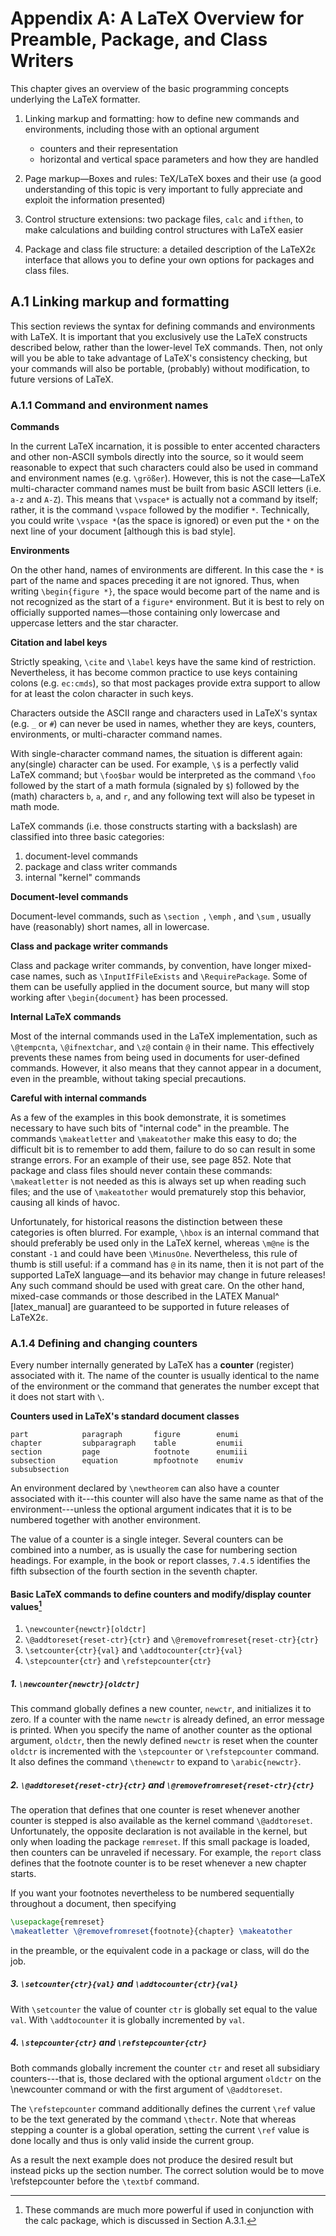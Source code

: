 # Appendix A: A LaTeX Overview for Preamble, Package, and Class Writers

This chapter gives an overview of the basic programming concepts underlying the LaTeX formatter.

1. Linking markup and formatting: how to define new commands and environments, including those with
an optional argument
    
    * counters and their representation
    * horizontal and vertical space parameters and how they are handled

2. Page markup—Boxes and rules: TeX/LaTeX boxes and their use (a good understanding of this topic is
very important to fully appreciate and exploit the information presented)

3. Control structure extensions: two package files, `calc` and `ifthen`, to make calculations and
building control structures with LaTeX easier

4. Package and class file structure: a detailed description of the LaTeX2ε interface that allows you
to define your own options for packages and class files.


<!-- ≈≈≈≈≈≈≈≈≈≈≈≈≈≈≈≈≈≈≈≈≈≈≈≈≈≈≈≈≈≈≈≈≈≈≈≈≈≈≈≈≈≈≈***≈≈≈≈≈≈≈≈≈≈≈≈≈≈≈≈≈≈≈≈≈≈≈≈≈≈≈≈≈≈≈≈≈≈≈≈≈≈≈≈≈≈≈≈≈ -->
## A.1 Linking markup and formatting

This section reviews the syntax for defining commands and environments with LaTeX. It is important
that you exclusively use the LaTeX constructs described below, rather than the lower-level TeX
commands. Then, not only will you be able to take advantage of LaTeX's consistency checking, but
your commands will also be portable, (probably) without modification, to future versions of LaTeX.

### A.1.1 Command and environment names

**Commands**

In the current LaTeX incarnation, it is possible to enter accented characters and other non-ASCII
symbols directly into the source, so it would seem reasonable to expect that such characters could
also be used in command and environment names (e.g. `\größer`). However, this is not the case—LaTeX
multi-character command names must be built from basic ASCII letters (i.e. `a-z` and `A-Z`). This
means that `\vspace*` is actually not a command by itself; rather, it is the command `\vspace`
followed by the modifier `*`. Technically, you could write `\vspace *`(as the space is ignored) or
even put the `*` on the next line of your document [although this is bad style].

**Environments**

On the other hand, names of environments are different. In this case the `*` is part of the name and
spaces preceding it are not ignored. Thus, when writing `\begin{figure *}`, the space would become
part of the name and is not recognized as the start of a `figure*` environment. But it is best to
rely on officially supported names—those containing only lowercase and uppercase letters and the
star character.

**Citation and label keys**

Strictly speaking, `\cite` and `\label` keys have the same kind of restriction. Nevertheless, it has
become common practice to use keys containing colons (e.g. `ec:cmds`), so that most packages
provide extra support to allow for at least the colon character in such keys. 

Characters outside the ASCII range and characters used in LaTeX's syntax (e.g. `_` or `#`) can never
be used in names, whether they are keys, counters, environments, or multi-character command names.

With single-character command names, the situation is different again: any(single) character can be
used. For example, `\$` is a perfectly valid LaTeX command; but `\foo$bar` would be interpreted as
the command `\foo` followed by the start of a math formula (signaled by `$`) followed by the
(math) characters `b`, `a`, and `r`, and any following text will also be typeset in math mode.

LaTeX commands (i.e. those constructs starting with a backslash) are classified into three basic
categories: 

1. document-level commands
2. package and class writer commands
3. internal "kernel" commands

**Document-level commands**

Document-level commands, such as `\section `, `\emph` , and `\sum` , usually have (reasonably) short
names, all in lowercase.

**Class and package writer commands**

Class and package writer commands, by convention, have longer mixed-case names, such as
`\InputIfFileExists` and `\RequirePackage`. Some of them can be usefully applied in the document
source, but many will stop working after `\begin{document}` has been processed.

**Internal LaTeX commands**

Most of the internal commands used in the LaTeX implementation, such as `\@tempcnta`,
`\@ifnextchar`, and `\z@` contain `@` in their name. This effectively prevents these names from
being used in documents for user-defined commands. However, it also means that they cannot appear
in a document, even in the preamble, without taking special precautions.

**Careful with internal commands**

As a few of the examples in this book demonstrate, it is sometimes necessary to have such bits
of "internal code" in the preamble. The commands `\makeatletter` and `\makeatother` make this easy
to do; the difficult bit is to remember to add them, failure to do so can result in some strange
errors. For an example of their use, see page 852. Note that package and class files should never
contain these commands: `\makeatletter` is not needed as this is always set up when reading such
files; and the use of `\makeatother` would prematurely stop this behavior, causing all kinds of
havoc.

Unfortunately, for historical reasons the distinction between these categories is often blurred. For
example, `\hbox` is an internal command that should preferably be used only in the LaTeX kernel,
whereas `\m@ne` is the constant `-1` and could have been `\MinusOne`. Nevertheless, this rule of
thumb is still useful: if a command has `@` in its name, then it is not part of the supported LaTeX
language—and its behavior may change in future releases! Any such command should be used with great
care. On the other hand, mixed-case commands or those described in the LATEX Manual^
[latex_manual] are guaranteed to be supported in future releases of LaTeX2ε.

[^latex_manual]: Leslie Lamport. LaTeX: A Document Preparation System: User's Guide and Reference
Manual. Addison-Wesley, Reading, MA, USA, 2nd edition, 1994. ISBN 0-201-52983-1. Reprinted with
corrections in 1996. The ultimate reference for basic user-level LATEX by the creator of LATEX
2.09. It complements the material presented in this book.

<!-- ≈≈≈≈≈≈≈≈≈≈≈≈≈≈≈≈≈≈≈≈≈≈≈≈≈≈≈≈≈≈≈≈≈≈≈≈≈≈≈≈≈ -->
### A.1.4 Defining and changing counters
<!-- pdf 872, book 851 -->

Every number internally generated by LaTeX has a **counter** (register) associated with it. The name of the counter is usually identical to the name of the environment or the command that generates the number except that it does not start with `\`. 

**Counters used in LaTeX's standard document classes**

```
part            paragraph       figure        enumi
chapter         subparagraph    table         enumii
section         page            footnote      enumiii
subsection      equation        mpfootnote    enumiv
subsubsection
```

An environment declared by `\newtheorem` can also have a counter associated with it---this counter
will also have the same name as that of the environment---unless the optional argument indicates
that it is to be numbered together with another environment.

The value of a counter is a single integer. Several counters can be combined into a number, as is
usually the case for numbering section headings. For example, in the book or report classes,
`7.4.5` identifies the fifth subsection of the fourth section in the seventh chapter.

#### Basic LaTeX commands to define counters and modify/display counter values[^counter_commands] 

[^counter_commands]: These commands are much more powerful if used in conjunction with the calc
package, which is discussed in Section A.3.1.


1. `\newcounter{newctr}[oldctr]`
2. `\@addtoreset{reset-ctr}{ctr}` and `\@removefromreset{reset-ctr}{ctr}`
3. `\setcounter{ctr}{val}` and `\addtocounter{ctr}{val}`
4. `\stepcounter{ctr}` and `\refstepcounter{ctr}`


##### 1. `\newcounter{newctr}[oldctr]`

This command globally defines a new counter, `newctr`, and initializes it to zero. If a counter with
the name `newctr` is already defined, an error message is printed. When you specify the name of
another counter as the optional argument, `oldctr`, then the newly defined `newctr` is reset when
the counter `oldctr` is incremented with the `\stepcounter` or `\refstepcounter` command. It also
defines the command `\thenewctr` to expand to `\arabic{newctr}`.

##### 2. `\@addtoreset{reset-ctr}{ctr}` and `\@removefromreset{reset-ctr}{ctr}`

The operation that defines that one counter is reset whenever another counter is stepped is also available as the kernel command `\@addtoreset`. Unfortunately, the opposite declaration is not available in the kernel, but only when loading the package `remreset`. If this small package is loaded, then counters can be unraveled if necessary. For example, the `report` class defines that the footnote counter is to be reset whenever a new chapter starts.

If you want your footnotes nevertheless to be numbered sequentially throughout a document, then
specifying 

```latex
\usepackage{remreset} 
\makeatletter \@removefromreset{footnote}{chapter} \makeatother
```
in the preamble, or the equivalent code in a package or class, will do the job.

##### 3. `\setcounter{ctr}{val}` and `\addtocounter{ctr}{val}`

With `\setcounter` the value of counter `ctr` is globally set equal to the value `val`.
With `\addtocounter` it is globally incremented by `val`.


##### 4. `\stepcounter{ctr}` and `\refstepcounter{ctr}`

Both commands globally increment the counter `ctr` and reset all subsidiary counters---that is,
those declared with the optional argument `oldctr` on the \newcounter command or with the first
argument of `\@addtoreset`.

The `\refstepcounter` command additionally defines the current `\ref` value to be the text generated
by the command `\thectr`. Note that whereas stepping a counter is a global operation, setting the
current `\ref` value is done locally and thus is only valid inside the current group.

As a result the next example does not produce the desired result but instead picks up the section
number. The correct solution would be to move \refstepcounter before the `\textbf` command.




<!-- ≈≈≈≈≈≈≈≈≈≈≈≈≈≈≈≈≈≈≈≈≈≈≈≈≈≈≈≈≈≈≈≈≈≈≈≈≈≈≈≈≈≈≈***≈≈≈≈≈≈≈≈≈≈≈≈≈≈≈≈≈≈≈≈≈≈≈≈≈≈≈≈≈≈≈≈≈≈≈≈≈≈≈≈≈≈≈≈≈ -->
<!-- ## A.2 Page markup—Boxes and rules -->
<!-- ## A.3 Control structure extensions -->
<!-- ## A.4 Package and class file structure --> <!-- pdf 906 -->